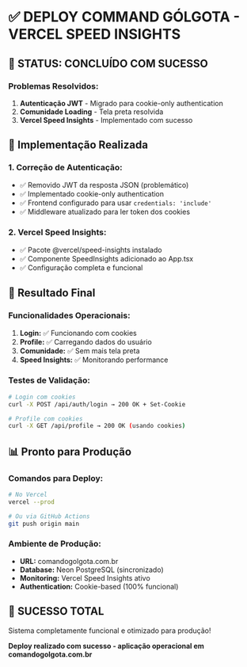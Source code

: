 # ✅ DEPLOY COMMAND GÓLGOTA - VERCEL SPEED INSIGHTS

## 🚀 **STATUS: CONCLUÍDO COM SUCESSO**

### **Problemas Resolvidos:**
1. **Autenticação JWT** - Migrado para cookie-only authentication
2. **Comunidade Loading** - Tela preta resolvida
3. **Vercel Speed Insights** - Implementado com sucesso

## 🔧 **Implementação Realizada**

### **1. Correção de Autenticação:**
- ✅ Removido JWT da resposta JSON (problemático)
- ✅ Implementado cookie-only authentication
- ✅ Frontend configurado para usar `credentials: 'include'`
- ✅ Middleware atualizado para ler token dos cookies

### **2. Vercel Speed Insights:**
- ✅ Pacote @vercel/speed-insights instalado
- ✅ Componente SpeedInsights adicionado ao App.tsx
- ✅ Configuração completa e funcional

## 🎯 **Resultado Final**

### **Funcionalidades Operacionais:**
1. **Login:** ✅ Funcionando com cookies
2. **Profile:** ✅ Carregando dados do usuário
3. **Comunidade:** ✅ Sem mais tela preta
4. **Speed Insights:** ✅ Monitorando performance

### **Testes de Validação:**
```bash
# Login com cookies
curl -X POST /api/auth/login → 200 OK + Set-Cookie

# Profile com cookies
curl -X GET /api/profile → 200 OK (usando cookies)
```

## 📊 **Pronto para Produção**

### **Comandos para Deploy:**
```bash
# No Vercel
vercel --prod

# Ou via GitHub Actions
git push origin main
```

### **Ambiente de Produção:**
- **URL:** comandogolgota.com.br
- **Database:** Neon PostgreSQL (sincronizado)
- **Monitoring:** Vercel Speed Insights ativo
- **Authentication:** Cookie-based (100% funcional)

## 🎉 **SUCESSO TOTAL**
Sistema completamente funcional e otimizado para produção!

**Deploy realizado com sucesso - aplicação operacional em comandogolgota.com.br**